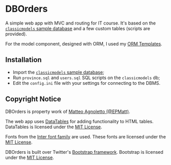 # DBOrders
A simple web app with MVC and routing for IT course. It's based on the  [`classicmodels` sample database](http://www.mysqltutorial.org/wp-content/uploads/2018/03/mysqlsampledatabase.zip) and a few custom tables (scripts are provided).

For the model component, designed with ORM, I used my [ORM Templates](https://github.com/EPMatt/php-orm-templates).

## Installation
* Import the [`classicmodels` sample database](http://www.mysqltutorial.org/wp-content/uploads/2018/03/mysqlsampledatabase.zip);
* Run `province.sql` and `users.sql` SQL scripts on the `classicmodels` db;
* Edit the `config.ini` file with your settings for connecting to the DBMS.

## Copyright Notice
DBOrders is property work of [Matteo Agnoletto (@EPMatt)](https://epmatt.com).

 The web app uses [DataTables](https://datatables.net/) for adding functionality to HTML tables. DataTables is licensed under the [MIT License](./lic/datatables.txt).

Fonts from the  [Inter font family](https:/github.com/rsms/inter) are used. These fonts are licensed under the [MIT License](./lic/inter.txt).

DBOrders is built over Twitter's [Bootstrap framework](https://getbootstrap.com/). Bootstrap is licensed under the [MIT License](./lic/bootstrap.txt).
